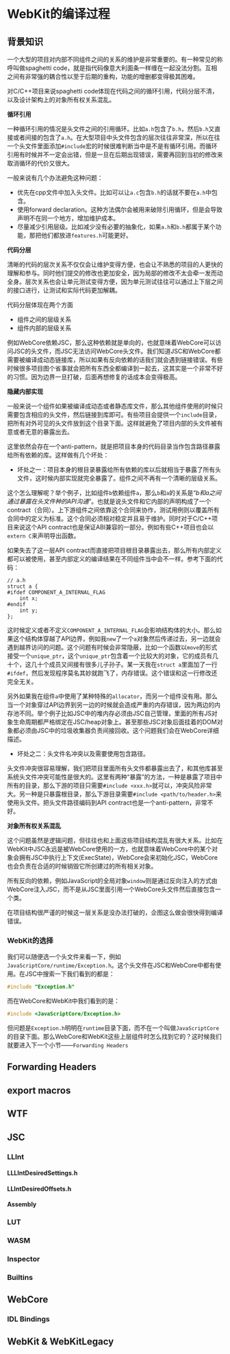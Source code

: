 # WebKit的编译过程

## 背景知识

一个大型的项目对内部不同组件之间的关系的维护是非常重要的。有一种常见的称呼叫做spaghetti code，就是指代码像意大利面条一样缠在一起没法分割。互相之间有非常强的耦合性以至于后期的重构，功能的增删都变得极其困难。

对C/C++项目来说spaghetti code体现在代码之间的循环引用，代码分层不清，以及设计架构上的对象所有权关系混乱。

**循环引用**

一种循环引用的情况是头文件之间的引用循环。比如`a.h`包含了`b.h`，然后`b.h`又直接或者间接的包含了`a.h`。在大型项目中头文件包含的层次往往非常深，所以在往一个头文件里面添加`#include`宏的时候很难判断当中是不是有循环引用。而循环引用有时候并不一定会出错，但是一旦在后期出现错误，需要再回到当初的修改来取消循环的代价又很大。

一般来说有几个办法避免这种问题：

- 优先在cpp文件中加入头文件。比如可以让`a.c`包含`b.h`的话就不要在`a.h`中包含。
- 使用forward declaration。这种方法偶尔会被用来破除引用循环，但是会导致声明不在同一个地方，增加维护成本。
- 尽量减少引用层级。比如减少没有必要的抽象化，如果`a.h`和`b.h`都属于某个功能，那把他们都放进`features.h`可能更好。

**代码分层**

清晰的代码的层次关系不仅仅会让维护变得方便，也会让不熟悉的项目的人更快的理解和参与。同时他们提交的修改也更加安全，因为局部的修改不太会牵一发而动全身。层次关系也会让单元测试变得方便，因为单元测试往往可以通过上下层之间的接口进行，让测试和实际代码更加解耦。

代码分层体现在两个方面

- 组件之间的层级关系
- 组件内部的层级关系

例如WebCore依赖JSC，那么这种依赖就是单向的，也就意味着WebCore可以访问JSC的头文件，而JSC无法访问WebCore头文件。我们知道JSC和WebCore都需要被编译成动态链接库，所以如果有反向依赖的话我们就会遇到链接错误。有些时候很多项目图个省事就会把所有东西全都编译到一起去，这其实是一个非常不好的习惯。因为边界一旦打破，后面再想修复的话成本会变得极高。

**隐藏内部实现**

一般来说一个组件如果被编译成动态或者静态库文件，那么其他组件使用的时候只需要包含相应的头文件，然后链接到库即可。有些项目会提供一个`include`目录，把所有对外可见的头文件放到这个目录下面。这样就避免了项目内部的头文件被有意或者无意的暴露出去。

这里依然会存在一个anti-pattern，就是把项目本身的代码目录当作包含路径暴露给所有依赖的库。这样做有几个坏处：

- 坏处之一：项目本身的根目录暴露给所有依赖的库以后就相当于暴露了所有头文件，这时候内部实现就完全暴露了。组件之间不再有一个清晰的层级关系。

这个怎么理解呢？举个例子，比如组件`b`依赖组件`a`，那么`b`和`a`的关系是“*b和a之间通过暴露在头文件种的API沟通*”。也就是说头文件和它内部的声明构成了一个contract（合同）。上下游组件之间依靠这个合同来协作，测试用例则以覆盖所有合同中的定义为标准。这个合同必须相对稳定并且易于维护。同时对于C/C++项目来说这个API contract也是保证ABI兼容的一部分。例如有些C++项目也会以`extern C`来声明导出函数。

如果失去了这一层API contract而直接把项目根目录暴露出去，那么所有内部定义都可以被使用，甚至内部定义的编译结果在不同组件当中会不一样。参考下面的代码：

```
// a.h
struct a {
#ifdef COMPONENT_A_INTERNAL_FLAG
    int x;
#endif
    int y;
};
```

这时候定义或者不定义`COMPONENT_A_INTERNAL_FLAG`会影响结构体的大小。那么如果这个结构体穿越了API边界，例如我`new`了一个`a`对象然后传递过去，另一边就会遇到越界访问的问题。这个问题有时候会非常隐蔽，比如一个函数以`move`的形式接受一个`unique_ptr`，这个`unique_ptr`包含着一个比较大的对象，它的成员有几十个，这几十个成员又间接有很多儿子孙子。某一天我在`struct a`里面加了一行`#ifdef`，然后发现程序莫名其妙就跑飞了，内存错误。这个错误和这一行修改还完全无关。

另外如果我在组件`a`中使用了某种特殊的`allocator`，而另一个组件没有用。那么当一个对象穿过API边界到另一边的时候就会造成严重的内存错误，因为两边的内存池不同。举个例子比如JSC中的堆内存必须由JSC自己管理，里面的所有JS对象生命周期都严格绑定在JSC/heap对象上。甚至那些JSC对象后面挂着的DOM对象都必须由JSC中的垃圾收集器负责间接回收。这个问题我们会在WebCore详细描述。

- 坏处之二：头文件名冲突以及需要使用包含路径。

头文件冲突很容易理解，我们把项目里面所有头文件都暴露出去了，和其他库甚至系统头文件冲突可能性是很大的。这里有两种“暴露”的方法，一种是暴露了项目中所有的目录，那么下游的项目只需要`#include <xxx.h>`就可以，冲突风险非常大。另一种是只暴露根目录，那么下游目录需要`#include <path/to/header.h>`来使用头文件。把头文件路径编码到API contract也是一个anti-pattern，非常不好。

**对象所有权关系混乱**

这个问题虽然是逻辑问题，但往往也和上面这些项目结构混乱有很大关系。比如在WebKit中JSC永远是被WebCore使用的一方，也就意味着WebCore中的某个对象会拥有JSC中执行上下文(ExecState)，WebCore会来初始化JSC，WebCore也会负责在合适的时候销毁它所创建过的所有相关对象。

所有反向的依赖，例如JavaScript的全局对象`window`则是通过反向注入的方式由WebCore注入JSC，而不是从JSC里面引用一个WebCore头文件然后直接包含一个类。

在项目结构很严谨的时候这一层关系是没办法打破的，企图这么做会很快得到编译错误。

### WebKit的选择

我们可以随便选一个头文件来看一下，例如`JavaScriptCore/runtime/Exception.h`。这个头文件在JSC和WebCore中都有使用。在JSC中搜索一下我们看到的都是：

```c++
#include "Exception.h"
```

而在WebCore和WebKit中我们看到的是：

```c++
#include <JavaScriptCore/Exception.h>
```

但问题是`Exception.h`明明在`runtime`目录下面，而不在一个叫做`JavaScriptCore`的目录下面。那么WebCore和WebKit这些上层组件时怎么找到它的？这时候我们就要进入下一个小节——`Forwarding Headers`

## Forwarding Headers

## export macros





## WTF
## JSC
### LLInt
#### LLLIntDesiredSettings.h
#### LLIntDesiredOffsets.h
#### Assembly
### LUT
### WASM
### Inspector
### Builtins
## WebCore
### IDL Bindings
## WebKit & WebKitLegacy
